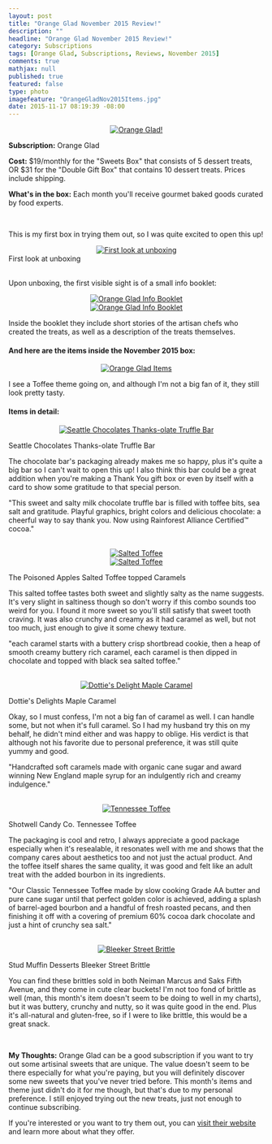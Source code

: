 ```yaml
---
layout: post
title: "Orange Glad November 2015 Review!"
description: ""
headline: "Orange Glad November 2015 Review!"
category: Subscriptions
tags: [Orange Glad, Subscriptions, Reviews, November 2015]
comments: true
mathjax: null
published: true
featured: false
type: photo
imagefeature: "OrangeGladNov2015Items.jpg"
date: 2015-11-17 08:19:39 -08:00
---
```


<center><a href="http://www.orangeglad.com" target="_blank">
<img src="/images/OrangeGladNov2015Package.jpg" border="0" style="border:none;max-width:100%;" alt="Orange Glad!" />
</a></center>

<p><b>Subscription:</b> Orange Glad</p>
<p><b>Cost:</b> $19/monthly for the "Sweets Box" that consists of 5 dessert treats, OR $31 for the "Double Gift Box" that contains 10 dessert treats. Prices include shipping.</p>
<p><b>What's in the box:</b> Each month you'll receive gourmet baked goods curated by food experts.</p>

<br>

<p>This is my first box in trying them out, so I was quite excited to open this up!</p>

<center><a href="http://www.orangeglad.com" target="_blank">
<img src="/images/OrangeGladNov2015OpenBox.jpg" border="0" style="border:none;max-width:100%;" alt="First look at unboxing" />
</a></center>
<figcaption>First look at unboxing</figcaption>

<br>

<p>Upon unboxing, the first visible sight is of a small info booklet:</p>

<center><a href="http://www.orangeglad.com" target="_blank">
<img src="/images/OrangeGladNov2015Info.jpg" border="0" style="border:none;max-width:100%;" alt="Orange Glad Info Booklet" />
</a></center>

<center><a href="http://www.orangeglad.com" target="_blank">
<img src="/images/OrangeGladNov2015Info2.jpg" border="0" style="border:none;max-width:100%;" alt="Orange Glad Info Booklet" />
</a></center>

<p>Inside the booklet they include short stories of the artisan chefs who created the treats, as well as a description of the treats themselves.</p>

<H4>And here are the items inside the November 2015 box:</H4>

<center><a href="http://www.orangeglad.com" target="_blank">
<img src="/images/OrangeGladNov2015Items.jpg" border="0" style="border:none;max-width:100%;" alt="Orange Glad Items" />
</a></center>

<p>I see a Toffee theme going on, and although I'm not a big fan of it, they still look pretty tasty.</p>

<H4>Items in detail:</H4>

<center><a href="http://www.orangeglad.com" target="_blank">
<img src="/images/OrangeGladNov2015SeattleChocolatesThanksolate.jpg" border="0" style="border:none;max-width:100%;" alt="Seattle Chocolates Thanks-olate Truffle Bar" />
</a></center>
<DL>
<DT>Seattle Chocolates Thanks-olate Truffle Bar</DT>
</DL>

<p>The chocolate bar's packaging already makes me so happy, plus it's quite a big bar so I can't wait to open this up! I also think this bar could be a great addition when you're making a Thank You gift box or even by itself with a card to show some gratitude to that special person.</p>

<p>"This sweet and salty milk chocolate truffle bar is filled with toffee bits, sea salt and gratitude. Playful graphics, bright colors and delicious chocolate: a cheerful way to say thank you. Now using Rainforest Alliance Certified™ cocoa."</p>

<br>

<center><a href="http://www.orangeglad.com" target="_blank">
<img src="/images/OrangeGladNov2015SaltedToffee.jpg" border="0" style="border:none;max-width:100%;" alt="Salted Toffee" />
</a></center>

<center><a href="http://www.orangeglad.com" target="_blank">
<img src="/images/OrangeGladNov2015SaltedToffee2.jpg" border="0" style="border:none;max-width:100%;" alt="Salted Toffee" />
</a></center>

<DL>
<DT>The Poisoned Apples Salted Toffee topped Caramels</DT>
</DL>

<p>This salted toffee tastes both sweet and slightly salty as the name suggests. It's very slight in saltiness though so don't worry if this combo sounds too weird for you. I found it more sweet so you'll still satisfy that sweet tooth craving. It was also crunchy and creamy as it had caramel as well, but not too much, just enough to give it some chewy texture.</p>

<p>"each caramel starts with a buttery crisp shortbread cookie, then a heap of smooth creamy buttery rich caramel, each caramel is then dipped in chocolate and topped with black sea salted toffee."</p>
<br>

<center><a href="http://www.orangeglad.com" target="_blank">
<img src="/images/OrangeGladNov2015DottiesDelightsMapleCaramel.jpg" border="0" style="border:none;max-width:100%;" alt="Dottie's Delight Maple Caramel" />
</a></center>
<DL>
<DT>Dottie's Delights Maple Caramel</DT>
</DL>

<p>Okay, so I must confess, I'm not a big fan of caramel as well. I can handle some, but not when it's full caramel. So I had my husband try this on my behalf, he didn't mind either and was happy to oblige. His verdict is that although not his favorite due to personal preference, it was still quite yummy and good.</p>

<p>"Handcrafted soft caramels made with organic cane sugar and award winning New England maple syrup for an indulgently rich and creamy indulgence."</p>

<br>

<center><a href="http://www.orangeglad.com" target="_blank">
<img src="/images/OrangeGladNov2015TennesseeToffee.jpg" border="0" style="border:none;max-width:100%;" alt="Tennessee Toffee" />
</a></center>
<DL>
<DT>Shotwell Candy Co. Tennessee Toffee</DT>
</DL>

<p>The packaging is cool and retro, I always appreciate a good package especially when it's resealable, it resonates well with me and shows that the company cares about aesthetics too and not just the actual product. And the toffee itself shares the same quality, it was good and felt like an adult treat with the added bourbon in its ingredients.</p>

<p>"Our Classic Tennessee Toffee made by slow cooking Grade AA butter and pure cane sugar until that perfect golden color is achieved, adding a splash of barrel-aged bourbon and a handful of fresh roasted pecans, and then finishing it off with a covering of premium 60% cocoa dark chocolate and just a hint of crunchy sea salt."</p>

<br>

<center><a href="http://www.orangeglad.com" target="_blank">
<img src="/images/OrangeGladNov2015BleekerStreetBrittle.jpg" border="0" style="border:none;max-width:100%;" alt="Bleeker Street Brittle" />
</a></center>
<DL>
<DT>Stud Muffin Desserts Bleeker Street Brittle</DT>
</DL>

<p>You can find these brittles sold in both Neiman Marcus and Saks Fifth Avenue, and they come in cute clear buckets! I'm not too fond of brittle as well (man, this month's item doesn't seem to be doing to well in my charts), but it was buttery, crunchy and nutty, so it was quite good in the end. Plus it's all-natural and gluten-free, so if I were to like brittle, this would be a great snack.</p>

<br>

<p><i class="icon-exclamation-sign"></i><b> My Thoughts:</b> Orange Glad can be a good subscription if you want to try out some artisinal sweets that are unique. The value doesn't seem to be there especially for what you're paying, but you will definitely discover some new sweets that you've never tried before. This month's items and theme just didn't do it for me though, but that's due to my personal preference. I still enjoyed trying out the new treats, just not enough to continue subscribing.</p>

<p>If you're interested or you want to try them out, you can <a href="http://www.orangeglad.com" target="_blank">visit their website</a> and learn more about what they offer.</p>
<br>
